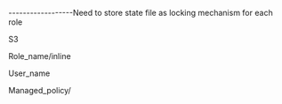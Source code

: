 
------------------Need to store state file as locking mechanism for each role

S3

Role_name/inline

User_name

Managed_policy/
